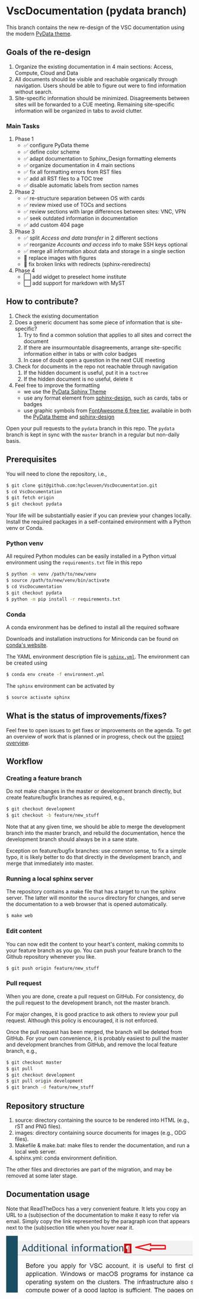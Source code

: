 # VscDocumentation (pydata branch)

This branch contains the new re-design of the VSC documentation using the
modern [PyData theme](https://pydata-sphinx-theme.readthedocs.io).

## Goals of the re-design

1. Organize the existing documentation in 4 main sections: Access, Compute,
   Cloud and Data
2. All documents should be visible and reachable organically through
   navigation. Users should be able to figure out were to find information
   without search.
3. Site-specific information should be minimized. Disagreements between sites
   will be forwarded to a CUE meeting. Remaining site-specific information will
   be organized in tabs to avoid clutter.

### Main Tasks

1. Phase 1
   * ️✅ configure PyData theme
   * ️✅ define color scheme
   * ✅ adapt documentation to Sphinx_Design formatting elements
   * ✅ organize documentation in 4 main sections
   * ✅ fix all formatting errors from RST files
   * ✅ add all RST files to a TOC tree
   * ✅ disable automatic labels from section names
2. Phase 2
   * ✅ re-structure separation between OS with cards
   * ✅ review mixed use of TOCs and sections
   * ✅ review sections with large differences between sites: VNC, VPN
   * ✅ seek outdated information in documentation
   * ✅ add custom 404 page
3. Phase 3
   * ✅ split _Access and data transfer_ in 2 different sections
   * ✅ reorganize _Accounts and access_ info to make SSH keys optional
   * ✅ merge all information about data and storage in a single section
   * 🔄 replace images with figures
   * 🔄 fix broken links with redirects (sphinx-reredirects)
4. Phase 4
   * ⬜ add widget to preselect home institute
   * ⬜ add support for markdown with MyST

## How to contribute?

1. Check the existing documentation
2. Does a generic document has some piece of information that is site-specific?
    1. Try to find a common solution that applies to all sites and correct the
       document
    2. If there are insurmountable disagreements, arrange site-specific
       information either in tabs or with color badges
    3. In case of doubt open a question in the next CUE meeting
3. Check for documents in the repo not reachable through navigation
    1. If the hidden document is useful, put it in a `toctree`
    2. If the hidden document is no useful, delete it
4. Feel free to improve the formatting
    * we use the [PyData Sphinx Theme](https://pydata-sphinx-theme.readthedocs.io)
    * use any format element from
      [sphinx-design](https://sphinx-design.readthedocs.io), such as cards,
      tabs or badges
    * use graphic symbols from [FontAwesome 6 free
      tier](https://fontawesome.com/icons?m=free), available in both the
      [PyData theme](https://pydata-sphinx-theme.readthedocs.io/en/stable/user_guide/fonts.html)
      and [sphinx-design](https://sphinx-design.readthedocs.io/en/latest/badges_buttons.html#fontawesome-icons)

Open your pull requests to the `pydata` branch in this repo. The `pydata`
branch is kept in sync with the `master` branch in a regular but non-daily
basis.

## Prerequisites

You will need to clone the repository, i.e.,
```bash
$ git clone git@github.com:hpcleuven/VscDocumentation.git
$ cd VscDocumentation
$ git fetch origin
$ git checkout pydata
```

Your life will be substantially easier if you can preview your changes locally. Install the required packages in a self-contained environment with a Python venv or Conda.

### Python venv

All required Python modules can be easily installed in a Python virtual environment using the `requirements.txt` file in this repo

```bash
$ python -m venv /path/to/new/venv
$ source /path/to/new/venv/bin/activate
$ cd VscDocumentation
$ git checkout pydata
$ python -m pip install -r requirements.txt
```

### Conda

A conda environment has be defined to install all the required software

Downloads and installation instructions for Miniconda can be found on [conda's website](https://docs.conda.io/en/latest/miniconda.html).

The YAML environment description file is [``sphinx.yml``](sphinx.yml).  The environment can be created using

```bash
$ conda env create -f environment.yml
```
The `sphinx` environment can be activated by
```bash
$ source activate sphinx
```

## What is the status of improvements/fixes?

Feel free to open issues to get fixes or improvements on the agenda.  To get an overview of work that is planned or in progress, check out the [project overview](https://github.com/hpcleuven/VscDocumentation/projects/1).

## Workflow

### Creating a feature branch

Do not make changes in the master or development branch directly, but create feature/bugfix branches as required, e.g.,
```bash
$ git checkout development
$ git checkout -b feature/new_stuff
```

Note that at any given time, we should be able to merge the development branch into the master branch, and rebuild the documentation, hence the development branch should always be in a sane state.

Exception on feature/bugfix branches: use common sense, to fix a simple typo, it is likely better to do that directly in the development branch, and merge that immediately into master.


### Running a local sphinx server

The repository contains a make file that has a target to run the sphinx server.  The latter will monitor the ``source`` directory for changes, and serve the documentation to a web browser that is opened automatically.
```bash
$ make web
```


### Edit content

You can now edit the content to your heart's content, making commits to your feature branch as you go.  You can push your feature branch to the Github repository whenever you like.
```bash
$ git push origin feature/new_stuff
```


### Pull request

When you are done, create a pull request on GitHub.  For consistency, do the pull request to the development branch, not the master branch.

For major changes, it is good practice to ask others to review your pull request.  Although this policy is encouraged, it is not enforced.

Once the pull request has been merged, the branch will be deleted from GitHub.  For your own convenience, it is probably easiest to pull the master and development branches from GitHub,
and remove the local feature branch, e.g.,
```bash
$ git checkout master
$ git pull
$ git checkout development
$ git pull origin development
$ git branch -d feature/new_stuff
```


## Repository structure

1. source: directory containing the source to be rendered into HTML (e.g., rST and PNG files).
1. images: directory containing source documents for images (e.g., ODG files).
1. Makefile & make.bat: make files to render the documentation, and run a local web server.
1. sphinx.yml: conda environment definition.

The other files and directories are part of the migration, and may be removed at some
later stage.


## Documentation usage

Note that ReadTheDocs has a very convenient feature.  It lets you copy an URL
to a (sub)section of the documentation to make it easy to refer via email.  Simply
copy the link represented by the paragraph icon that appears next to the (sub)section
 title when you hover near it.

![copy documentation link](img/links.png)
